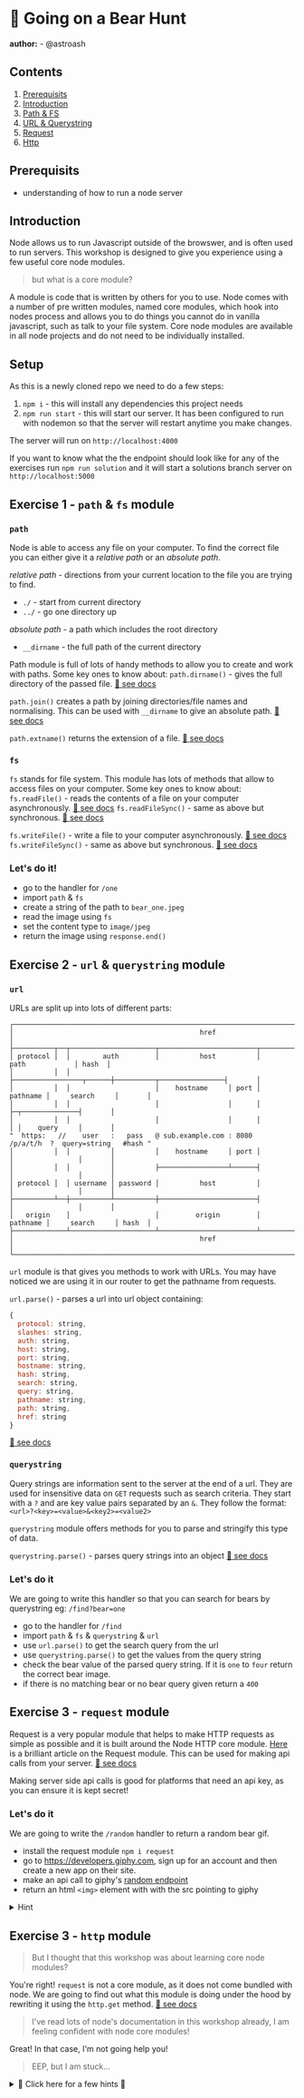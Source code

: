 # 🐻 Going on a Bear Hunt

**author:** - @astroash

## Contents 
1. [Prerequisits](#prerequisits)
2. [Introduction](#Introduction)
3. [Path & FS](#Exercise-1---path-amp-fs-module)
4. [URL & Querystring](#Exercise-2---url-amp-querystring-module)
5. [Request](#Exercise-3---request-module)
5. [Http](#Exercise-3---http-module)

## Prerequisits
- understanding of how to run a node server

## Introduction

Node allows us to run Javascript outside of the browswer, and is often used to run servers. This workshop is designed to give you experience using a few useful core node modules.

> but what is a core module?

A module is code that is written by others for you to use. Node comes with a number of pre written modules, named core modules, which hook into nodes process and allows you to do things you cannot do in vanilla javascript, such as talk to your file system. Core node modules are available in all node projects and do not need to be individually installed. 

## Setup

As this is a newly cloned repo we need to do a few steps:
1. `npm i` - this will install any dependencies this project needs
2. `npm run start` - this will start our server. It has been configured to run with nodemon so that the server will restart anytime you make changes.

The server will run on `http://localhost:4000`

If you want to know what the the endpoint should look like for any of the exercises run `npm run solution` and it will start a solutions branch server on `http://localhost:5000`

## Exercise 1 - `path` & `fs` module 
### `path`
Node is able to access any file on your computer. To find the correct file you can either give it a _relative path_ or an _absolute path_. 

_relative path_ - directions from your current location to the file you are trying to find.
- `./` - start from current directory
- `../` - go one directory up

_absolute path_ - a path which includes the root directory
- `__dirname` - the full path of the current directory 

Path module is full of lots of handy methods to allow you to create and work with paths. Some key ones to know about:
`path.dirname()` - gives the full directory of the passed file.
[📝 see docs](https://nodejs.org/docs/latest/api/path.html#path_path_dirname_path)

`path.join()` creates a path by joining directories/file names and normalising. This can be used with `__dirname` to give an absolute path.
[📝 see docs](https://nodejs.org/docs/latest/api/path.html#path_path_join_paths)

`path.extname()` returns the extension of a file.
[📝 see docs](https://nodejs.org/docs/latest/api/path.html#path_path_extname_path)

### `fs`
`fs` stands for file system. This module has lots of methods that allow to access files on your computer.  Some key ones to know about:
`fs.readFile()` - reads the contents of a file on your computer asynchronously.
[📝 see docs](https://nodejs.org/api/fs.html#fs_fs_readfile_path_options_callback)
`fs.readFileSync()` - same as above but synchronous.
[📝 see docs](https://nodejs.org/api/fs.html#fs_fs_readfilesync_path_options)

`fs.writeFile()` - write a file to your computer asynchronously.
[📝 see docs](https://nodejs.org/api/fs.html#fs_fs_writefile_file_data_options_callback)
`fs.writeFileSync()` - same as above but synchronous.
[📝 see docs](https://nodejs.org/api/fs.html#fs_fs_writefilesync_file_data_options)

###  Let's do it!

- go to the handler for `/one`
- import `path` & `fs`
- create a string of the path to `bear_one.jpeg`
- read the image using `fs`
- set the content type to `image/jpeg`
- return the image using `response.end()`

## Exercise 2 - `url` & `querystring` module
### `url`
URLs are split up into lots of different parts:
```
┌────────────────────────────────────────────────────────────────────────────────────────────────┐
│                                              href                                              │
├──────────┬──┬─────────────────────┬────────────────────────┬───────────────────────────┬───────┤
│ protocol │  │        auth         │          host          │           path            │ hash  │
│          │  │                     ├─────────────────┬──────┼──────────┬────────────────┤       │
│          │  │                     │    hostname     │ port │ pathname │     search     │       │
│          │  │                     │                 │      │          ├─┬──────────────┤       │
│          │  │                     │                 │      │          │ │    query     │       │
"  https:   //    user   :   pass   @ sub.example.com : 8080   /p/a/t/h  ?  query=string   #hash "
│          │  │          │          │    hostname     │ port │          │                │       │
│          │  │          │          ├─────────────────┴──────┤          │                │       │
│ protocol │  │ username │ password │          host          │          │                │       │
├──────────┴──┼──────────┴──────────┼────────────────────────┤          │                │       │
│   origin    │                     │         origin         │ pathname │     search     │ hash  │
├─────────────┴─────────────────────┴────────────────────────┴──────────┴────────────────┴───────┤
│                                              href                                              │
└────────────────────────────────────────────────────────────────────────────────────────────────┘
```
`url` module is that gives you methods to work with URLs. You may have noticed we are using it in our router to get the pathname from requests.

`url.parse()` - parses a url into url object containing:
```js
{
  protocol: string,
  slashes: string,
  auth: string,
  host: string,
  port: string,
  hostname: string,
  hash: string,
  search: string,
  query: string,
  pathname: string,
  path: string,
  href: string 
}
```
[📝 see docs](https://nodejs.org/api/url.html#url_url_parse_urlstring_parsequerystring_slashesdenotehost)
### `querystring`
Query strings are information sent to the server at the end of a url. They are used for insensitive data on `GET` requests such as search criteria. They start with a `?` and are key value pairs separated by an `&`. They follow the format:
`<url>?<key>=<value>&<key2>=<value2>`

`querystring` module offers methods for you to parse and stringify this type of data.

`querystring.parse()` - parses query strings into an object
[📝 see docs](https://nodejs.org/api/querystring.html#querystring_querystring_parse_str_sep_eq_options)

### Let's do it
We are going to write this handler so that you can search for bears by querystring 
eg: `/find?bear=one`

- go to the handler for `/find`
- import `path` & `fs` & `querystring` & `url`
- use `url.parse()` to get the search query from the url
- use `querystring.parse()` to get the values from the query string
- check the bear value of the parsed query string. If it is `one` to `four` return the correct bear image.
- if there is no matching bear or no bear query given return a `400`

## Exercise 3 - `request` module
Request is a very popular module that helps to make HTTP requests as simple as possible and it is built around the Node HTTP core module. [Here](http://stackabuse.com/the-node-js-request-module/) is a brilliant article on the Request module. This can be used for making api calls from your server.
[📝 see docs](https://github.com/request/request)

Making server side api calls is good for platforms that need an api key, as you can ensure it is kept secret!

### Let's do it
We are going to write the `/random` handler to return a random bear gif. 

- install the request module `npm i request`
- go to https://developers.giphy.com, sign up for an account and then create a new app on their site. 
- make an api call to giphy's [random endpoint](https://developers.giphy.com/docs/#path--gifs-random)
- return an html `<img>` element with with the src pointing to giphy
<details>
  <summary>
  Hint
  </summary>
You can create the string html element by using <a href="https://developer.mozilla.org/en-US/docs/Web/JavaScript/Reference/Template_literals">template literals</a> or adding the string together
</details>

## Exercise 3 - `http` module
> But I thought that this workshop was about learning core node modules?

You're right! `request` is not a core module, as it does not come bundled with node. We are going to find out what this module is doing under the hood by rewriting it using the `http.get` method. 
[📝 see docs](https://nodejs.org/api/http.html#http_http_get_options_callback)

> I've read lots of node's documentation in this workshop already, I am feeling confident with node core modules!

Great! In that case, I'm not going help you!

> EEP, but I am stuck...
<details>
  <summary>
  🌟 Click here for a few hints 🌟
  </summary>

  - read the docs
  - google for help
  - don't look at the solutions branch 🤷🏽‍
</details>